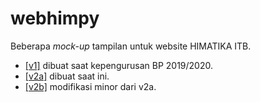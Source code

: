 # webhimpy

Beberapa *mock-up* tampilan untuk website HIMATIKA ITB.

* [[v1]](v1/index.html) dibuat saat kepengurusan BP 2019/2020.
* [[v2a]](v2a/index.html) dibuat saat ini.
* [[v2b]](v2b/index.html) modifikasi minor dari v2a.
